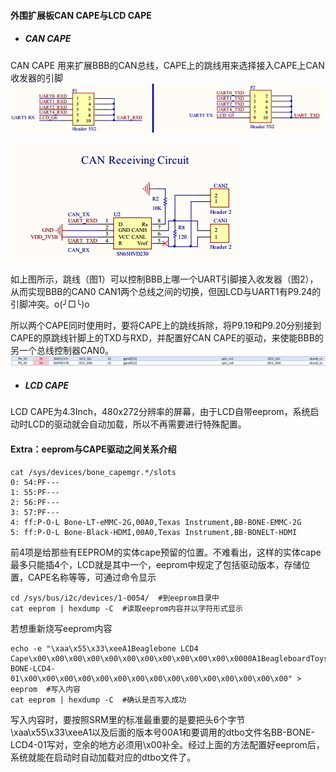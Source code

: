 #### 外围扩展板CAN CAPE与LCD CAPE

* ##### CAN CAPE

CAN CAPE 用来扩展BBB的CAN总线，CAPE上的跳线用来选择接入CAPE上CAN收发器的引脚![](/assets/CAN2.png)

![](/assets/CAN1.png)

如上图所示，跳线（图1）可以控制BBB上哪一个UART引脚接入收发器（图2），从而实现BBB的CAN0 CAN1两个总线之间的切换，但因LCD与UART1有P9.24的引脚冲突。o\(╯□╰\)o

所以两个CAPE同时使用时，要将CAPE上的跳线拆除，将P9.19和P9.20分别接到CAPE的原跳线针脚上的TXD与RXD，并配置好CAN CAPE的驱动，来使能BBB的另一个总线控制器CAN0。![](/assets/import.png)

* ##### LCD CAPE

LCD CAPE为4.3Inch，480x272分辨率的屏幕，由于LCD自带eeprom，系统启动时LCD的驱动就会自动加载，所以不再需要进行特殊配置。



#### Extra：eeprom与CAPE驱动之间关系介绍 

```
cat /sys/devices/bone_capemgr.*/slots  
0: 54:PF---   
1: 55:PF---   
2: 56:PF---   
3: 57:PF---   
4: ff:P-O-L Bone-LT-eMMC-2G,00A0,Texas Instrument,BB-BONE-EMMC-2G  
5: ff:P-O-L Bone-Black-HDMI,00A0,Texas Instrument,BB-BONELT-HDMI
```

前4项是给那些有EEPROM的实体cape预留的位置。不难看出，这样的实体cape最多只能插4个，LCD就是其中一个，eeprom中规定了包括驱动版本，存储位置，CAPE名称等等，可通过命令显示

```
cd /sys/bus/i2c/devices/1-0054/  #到eeprom目录中  
cat eeprom | hexdump -C  #读取eeprom内容并以字符形式显示
```

若想重新烧写eeprom内容

```
echo -e "\xaa\x55\x33\xeeA1Beaglebone LCD4 Cape\x00\x00\x00\x00\x00\x00\x00\x00\x00\x00\x00\x0000A1BeagleboardToys\x00BB-BONE-LCD4-01\x00\x00\x00\x00\x00\x00\x00\x00\x00\x00\x00\x00\x00\x00\x00" > eeprom  #写入内容  
cat eeprom | hexdump -C  #确认是否写入成功 
```

写入内容时，要按照SRM里的标准最重要的是要把头6个字节\xaa\x55\x33\xeeA1以及后面的版本号00A1和要调用的dtbo文件名BB-BONE-LCD4-01写对，空余的地方必须用\x00补全。经过上面的方法配置好eeprom后，系统就能在启动时自动加载对应的dtbo文件了。

